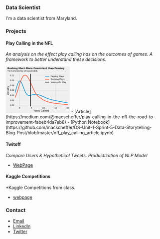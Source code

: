 ### Data Scientist

I'm a data scientist from Maryland.

### Projects

#### Play Calling in the NFL

*An analysis on the effect play calling has on the outcomes of games.*
*A framework to better understand these decisions.*

<img src="LambdaProject FifthVisual.png" height="150">
- [Article](https://medium.com/@macscheffer/play-calling-in-the-nfl-the-road-to-improvement-fabeb4da7eb8)
- [Python Notebook](https://github.com/macscheffer/DS-Unit-1-Sprint-5-Data-Storytelling-Blog-Post/blob/master/nfl_play_calling_article.ipynb)

#### Twitoff
*Compare Users & Hypothetical Tweets.*
*Productization of NLP Model*
- [WebPage](https://twitoff-mac.herokuapp.com/)

#### Kaggle Competitions

*Kaggle Competitions from class.
- [webpage](https://www.kaggle.com/c/ds2-tree-ensembles/leaderboard)

### Contact
- [Email](mailto:macscheffer@gmail.com)
- [LinkedIn](https://www.linkedin.com/in/macscheffer/)
- [Twitter](https://twitter.com/MacScheffer)
